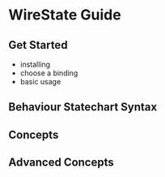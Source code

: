 # WireState Guide

## Get Started

- installing
- choose a binding
- basic usage

## Behaviour Statechart Syntax

## Concepts

## Advanced Concepts
